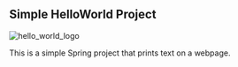 ## Simple HelloWorld Project

![hello_world_logo](http://www.viktorlarsson.com/wp-content/uploads/2017/01/hello-world-banner.jpg)

This is a simple Spring project that prints text on a webpage.
